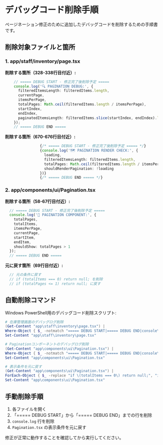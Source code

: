 # デバッグコード削除手順

ページネーション修正のために追加したデバッグコードを削除するための手順書です。

## 削除対象ファイルと箇所

### 1. app/staff/inventory/page.tsx

**削除する箇所（328-338行目付近）:**
```typescript
    // ===== DEBUG START - 修正完了後削除予定 =====
    console.log('🔍 PAGINATION DEBUG:', {
      filteredItemsLength: filteredItems.length,
      currentPage,
      itemsPerPage,
      totalPages: Math.ceil(filteredItems.length / itemsPerPage),
      startIndex,
      endIndex,
      paginatedItemsLength: filteredItems.slice(startIndex, endIndex).length
    });
    // ===== DEBUG END =====
```

**削除する箇所（670-676行目付近）:**
```typescript
                {/* ===== DEBUG START - 修正完了後削除予定 ===== */}
                {console.log('🗺️ PAGINATION RENDER CHECK:', {
                  loading,
                  filteredItemsLength: filteredItems.length,
                  totalPages: Math.ceil(filteredItems.length / itemsPerPage),
                  shouldRenderPagination: !loading
                })}
                {/* ===== DEBUG END ===== */}
```

### 2. app/components/ui/Pagination.tsx

**削除する箇所（58-67行目付近）:**
```typescript
  // ===== DEBUG START - 修正完了後削除予定 =====
  console.log('📄 PAGINATION COMPONENT:', {
    totalPages,
    totalItems,
    itemsPerPage,
    currentPage,
    startItem,
    endItem,
    shouldShow: totalPages > 1
  });
  // ===== DEBUG END =====
```

**元に戻す箇所（69行目付近）:**
```typescript
  // 元の条件に戻す
  // if (totalItems === 0) return null; を削除
  // if (totalPages <= 1) return null; に戻す
```

## 自動削除コマンド

Windows PowerShell用のデバッグコード削除スクリプト:

```powershell
# 在庫管理画面のデバッグログ削除
(Get-Content "app\staff\inventory\page.tsx") | 
Where-Object { $_ -notmatch "===== DEBUG START|===== DEBUG END|console\.log.*PAGINATION DEBUG|console\.log.*PAGINATION RENDER CHECK" } | 
Set-Content "app\staff\inventory\page.tsx"

# Paginationコンポーネントのデバッグログ削除
(Get-Content "app\components\ui\Pagination.tsx") | 
Where-Object { $_ -notmatch "===== DEBUG START|===== DEBUG END|console\.log.*PAGINATION COMPONENT" } | 
Set-Content "app\components\ui\Pagination.tsx"

# 表示条件を元に戻す
(Get-Content "app\components\ui\Pagination.tsx") | 
ForEach-Object { $_ -replace "if \(totalItems === 0\) return null;", "if (totalPages <= 1) return null;" } | 
Set-Content "app\components\ui\Pagination.tsx"
```

## 手動削除手順

1. 各ファイルを開く
2. 「===== DEBUG START」から「===== DEBUG END」までの行を削除
3. `console.log` 行を削除  
4. `Pagination.tsx` の表示条件を元に戻す

修正が正常に動作することを確認してから実行してください。







